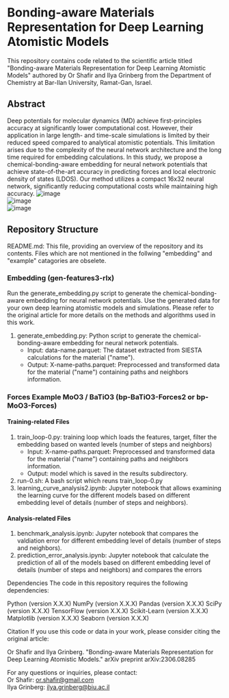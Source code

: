 # Bonding-aware Materials Representation for Deep Learning Atomistic Models
This repository contains code related to the scientific article titled "Bonding-aware Materials Representation for Deep Learning Atomistic Models" authored by Or Shafir and Ilya Grinberg from the Department of Chemistry at Bar-Ilan University, Ramat-Gan, Israel.

## Abstract
Deep potentials for molecular dynamics (MD) achieve first-principles accuracy at significantly lower computational cost. However, their application in large length- and time-scale simulations is limited by their reduced speed compared to analytical atomistic potentials. This limitation arises due to the complexity of the neural network architecture and the long time required for embedding calculations. In this study, we propose a chemical-bonding-aware embedding for neural network potentials that achieve state-of-the-art accuracy in predicting forces and local electronic density of states (LDOS). Our method utilizes a compact 16x32 neural network, significantly reducing computational costs while maintaining high accuracy.
![image](https://github.com/orsha1/moments-representation/assets/63854028/a4bd1dbb-04cd-47e7-a06d-7ecdc72389a3) <br>
![image](https://github.com/orsha1/moments-representation/assets/63854028/53a10a3b-8ad0-42c8-a63d-da722da36c6a) <br>
![image](https://github.com/orsha1/moments-representation/assets/63854028/9f1e00b4-0cb6-4c58-aedc-d0abd1456b24) <br>

## Repository Structure
README.md: This file, providing an overview of the repository and its contents.
Files which are not mentioned in the follwing "embedding" and "example" catagories are obselete.

### Embedding (gen-features3-rlx)

Run the generate_embedding.py script to generate the chemical-bonding-aware embedding for neural network potentials.
Use the generated data for your own deep learning atomistic models and simulations.
Please refer to the original article for more details on the methods and algorithms used in this work.

1. generate_embedding.py: Python script to generate the chemical-bonding-aware embedding for neural network potentials.<br>
   - Input: data-name.parquet: The dataset extracted from SIESTA calculations for the material ("name").<br>
   - Output: X-name-paths.parquet: Preprocessed and transformed data for the material ("name") containing paths and neighbors information.<br>

### Forces Example MoO3 / BaTiO3 (bp-BaTiO3-Forces2 or bp-MoO3-Forces)

#### Training-related Files
1. train_loop-0.py: training loop which loads the features, target, filter the embedding based on wanted levels (number of steps and neighbors)
   - Input: X-name-paths.parquet: Preprocessed and transformed data for the material ("name") containing paths and neighbors information.<br>
   - Output: model which is saved in the results subdirectory.
2. run-0.sh: A bash script which reuns train_loop-0.py
3. learning_curve_analysis2.ipynb:  Jupyter notebook that allows examining the learning curve for the different models based on different embedding level of details (number of steps and neighbors).<br>

#### Analysis-related Files
1. benchmark_analysis.ipynb: Jupyter notebook that compares the valdiation error for different embedding level of details (number of steps and neighbors). <br>
2. prediction_error_analysis.ipynb:  Jupyter notebook that calculate the prediction of all of the models based on different embedding level of details (number of steps and neighbors) and compares the errors <br>


Dependencies
The code in this repository requires the following dependencies:

Python (version X.X.X)
NumPy (version X.X.X)
Pandas (version X.X.X)
SciPy (version X.X.X)
TensorFlow (version X.X.X)
Scikit-Learn (version X.X.X)
Matplotlib (version X.X.X)
Seaborn (version X.X.X)

Citation
If you use this code or data in your work, please consider citing the original article:

Or Shafir and Ilya Grinberg. "Bonding-aware Materials Representation for Deep Learning Atomistic Models." arXiv preprint arXiv:2306.08285

For any questions or inquiries, please contact:<br>
Or Shafir: or.shafir@gmail.com<br>
Ilya Grinberg: ilya.grinberg@biu.ac.il<br>
